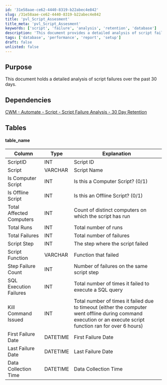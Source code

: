 ```yaml
---
id: '31e58aae-ce62-4440-8319-b22abec4e842'
slug: /31e58aae-ce62-4440-8319-b22abec4e842
title: 'pvl_Script_Assesment'
title_meta: 'pvl_Script_Assesment'
keywords: ['script', 'failure', 'analysis', 'retention', 'database']
description: 'This document provides a detailed analysis of script failures over the past 30 days, including dependencies, table structures, and various metrics related to script performance and failures.'
tags: ['database', 'performance', 'report', 'setup']
draft: false
unlisted: false
---
```


## Purpose

This document holds a detailed analysis of script failures over the past 30 days.

## Dependencies

[CWM - Automate - Script - Script Failure Analysis - 30 Day Retention](/docs/36a13e9c-fd23-4dae-9979-04a99a787ac0)

## Tables

#### table_name

| Column                     | Type     | Explanation                                                                                       |
|---------------------------|----------|---------------------------------------------------------------------------------------------------|
| ScriptID                  | INT      | Script ID                                                                                        |
| Script                    | VARCHAR  | Script Name                                                                                       |
| Is Computer Script        | INT      | Is this a Computer Script? (0/1)                                                                 |
| Is Offline Script         | INT      | Is this an Offline Script? (0/1)                                                                  |
| Total Affected Computers   | INT      | Count of distinct computers on which the script has run                                           |
| Total Runs                | INT      | Total number of runs                                                                               |
| Total Failures            | INT      | Total number of failures                                                                           |
| Script Step               | INT      | The step where the script failed                                                                   |
| Script Function           | VARCHAR  | Function that failed                                                                               |
| Step Failure Count        | INT      | Number of failures on the same script step                                                        |
| SQL Execution Failures    | INT      | Total number of times it failed to execute a SQL query                                            |
| Kill Command Issued       | INT      | Total number of times it failed due to timeout (either the computer went offline during command execution or an execute script function ran for over 6 hours) |
| First Failure Date        | DATETIME | First Failure Date                                                                                 |
| Last Failure Date         | DATETIME | Last Failure Date                                                                                  |
| Data Collection Time      | DATETIME | Data Collection Time                                                                                |
